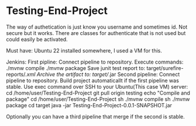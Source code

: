# Testing-End-Project

The way of authetication is just know you username and sometimes id.
Not secure but it works.
There are classes for authenticate that is not used but could easily be activated.

Must have:
Ubuntu 22 installed somewhere, I used a VM for this.

Jenkins:
  First pipline:
    Connect pipeline to repository.
    Execute commands:
      ./mvnw compile
      ./mvnw package
    Save junit test report to:
      target/surefire-reports/*.xml
    Archive the artifact to:
      target/*.jar
  Second pipeline:
    Connect pipeline to repository.
    Build project automaticallt if the first pipeline was stable.
    Use exec command over SSH to your Ubuntu(This case VM) server:
      cd /home/user/Testing-End-Project
      git pull origin testing
      echo "Compile and package"
      cd /home/user/Testing-End-Project
      sh ./mvnw compile
      sh ./mvnw package
      cd target
      java -jar Testing-End-Project-0.0.1-SNAPSHOT.jar

  Optionally you can have a third pipeline that merge if the second is stable.
